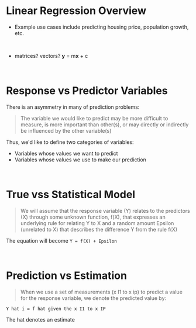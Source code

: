 # Linear Regression Overview

* Example use cases include predicting housing price, population growth, etc.

<br>

* matrices? vectors?
**y** = m**x** + c

<br>

# Response vs Predictor Variables

There is an asymmetry in many of prediction problems:
> The variable we would like to predict may be more difficult to measure, is more important than other(s), or may directly or indirectly be influenced by the other variable(s)

Thus, we'd like to define two categories of variables:
* Variables whose values we want to predict
* Variables whose values we use to make our prediction

<br>

# True vss Statistical Model

>We will assume that the response variable (Y) relates to the predictors (X) through some unknown function, f(X), that expresses an underlying rule for relating Y to X and a random amount Epsilon (unrelated to X) that describes the difference Y from the rule f(X)

The equation will become `Y = f(X) + Epsilon`

<br>

# Prediction vs Estimation

>When we use a set of measurements (x I1 to x ip) to predict a value for the response variable, we denote the predicted value by:

`Y hat i = f hat given the x I1 to x IP`

The hat denotes an estimate